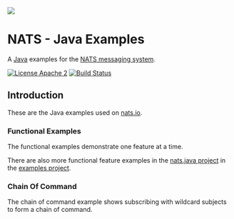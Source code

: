 ![](https://raw.githubusercontent.com/nats-io/nats-site/master/src/img/large-logo.png)

# NATS - Java Examples

A [Java](http://java.com) examples for the [NATS messaging system](https://nats.io).

[![License Apache 2](https://img.shields.io/badge/License-Apache2-blue.svg)](https://www.apache.org/licenses/LICENSE-2.0)
[![Build Status](https://travis-ci.org/nats-io/java-nats-examples.svg?branch=master)](http://travis-ci.org/nats-io/java-nats-examples)


## Introduction

These are the Java examples used on [nats.io](https://nats.io).

### Functional Examples

The functional examples demonstrate one feature at a time. 

There are also more functional feature examples in the [nats.java project](https://github.com/nats-io/nats.java) in the
[examples project](https://github.com/nats-io/nats.java/tree/main/src/examples).

### Chain Of Command

The chain of command example shows subscribing with wildcard subjects to form a chain of command.
